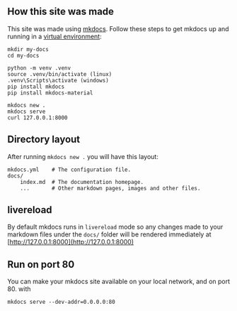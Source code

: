 ## How this site was made

This site was made using [mkdocs](https://www.mkdocs.org/). Follow these steps to get mkdocs up and running in a [virtual environment](https://docs.python.org/3/library/venv.html):

    mkdir my-docs
    cd my-docs

    python -m venv .venv
    source .venv/bin/activate (linux)
    .venv\Scripts\activate (windows)
    pip install mkdocs
    pip install mkdocs-material

    mkdocs new .
    mkdocs serve
    curl 127.0.0.1:8000

## Directory layout

After running `mkdocs new .` you will have this layout:

    mkdocs.yml    # The configuration file.
    docs/
        index.md  # The documentation homepage.
        ...       # Other markdown pages, images and other files.

## livereload

By default mkdocs runs in `livereload` mode so any changes made to your markdown files under the `docs/` folder will be rendered immediately at [http://127.0.0.1:8000](http://127.0.0.1:8000)

## Run on port 80

You can make your mkdocs site available on your local network, and on port 80. with

    mkdocs serve --dev-addr=0.0.0.0:80

